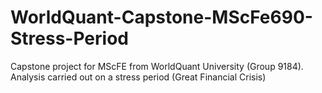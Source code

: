 # WorldQuant-Capstone-MScFe690-Stress-Period
Capstone project for MScFE from WorldQuant University (Group 9184). Analysis carried out on a stress period (Great Financial Crisis)
